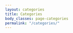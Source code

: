 ```yaml
---
layout: categories
title: Categories
body_classes: page-categories
permalink: "/categories/"
---
```

